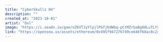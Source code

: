 ```yaml
---
title: "CyberSkullz 04"
description: ""
created_at: "2023-18-01"
artist: "Dxl"
image: "https://i.seadn.io/gae/nZ6VTJyYlpjlPGfjKdWbq-pCtMZrbaBg88LuTLYy5-5yjPulGA6kjruxGz_OyzFD39rwmm5EO16Op4pLKQB8REQ5LTSKXlAORdxcaGM?auto=format&w=1000"
link: "https://opensea.io/assets/ethereum/0x495f947276749ce646f68ac8c248420045cb7b5e/30308823913561844783078551781671602747242701333062520195828502913386794713093"
---
```

